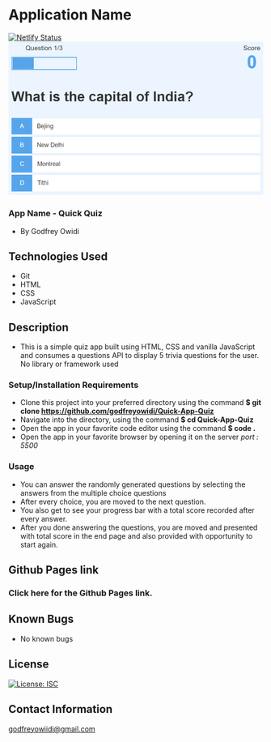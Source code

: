 # Application Name

[![Netlify Status](https://api.netlify.com/api/v1/badges/5b28a284-f5c8-4859-80d9-bda0b8acf4f8/deploy-status)](https://app.netlify.com/sites/js-quick-quiz/deploys)
![quiz](quiz.png)

### App Name - Quick Quiz

* By Godfrey Owidi

## Technologies Used
* Git
* HTML
* CSS
* JavaScript

## Description
* This is a simple quiz app built using HTML, CSS and vanilla JavaScript and consumes a questions API to display 5 trivia questions for the user. No library or framework used
### Setup/Installation Requirements
* Clone this project into your preferred directory using the command **$ git clone https://github.com/godfreyowidi/Quick-App-Quiz**
* Navigate into the directory, using the command **$ cd Quick-App-Quiz**
* Open the app in your favorite code editor using the command **$ code .**
* Open the app in your favorite browser by opening it on the server _port : 5500_

### Usage
* You can answer the randomly generated questions by selecting the answers from the multiple choice questions
* After every choice, you are moved to the next question.
* You also get to see your progress bar with a total score recorded after every answer.
* After you done answering the questions, you are moved and presented with total score in the end page and also provided with opportunity to start again.

## Github Pages link
### Click here for the Github Pages link.

## Known Bugs
* No known bugs

## License
[![License: ISC](https://img.shields.io/badge/License-ISC-blue.svg)](https://opensource.org/licenses/ISC)

## Contact Information
godfreyowiidi@gmail.com